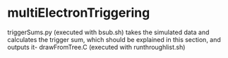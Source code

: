 # multiElectronTriggering
triggerSums.py (executed with bsub.sh) takes the simulated data and calculates the trigger sum, which should be explained in this section, and outputs it- drawFromTree.C (executed with runthroughlist.sh)
